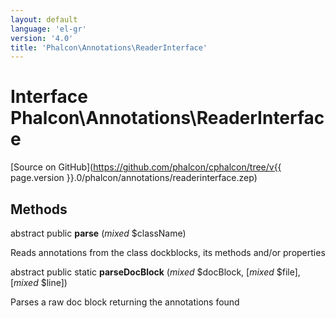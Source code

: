 ```yaml
---
layout: default
language: 'el-gr'
version: '4.0'
title: 'Phalcon\Annotations\ReaderInterface'
---
```

# Interface **Phalcon\Annotations\ReaderInterface**

[Source on GitHub](https://github.com/phalcon/cphalcon/tree/v{{ page.version }}.0/phalcon/annotations/readerinterface.zep)

## Methods

abstract public **parse** (*mixed* $className)

Reads annotations from the class dockblocks, its methods and/or properties

abstract public static **parseDocBlock** (*mixed* $docBlock, [*mixed* $file], [*mixed* $line])

Parses a raw doc block returning the annotations found
